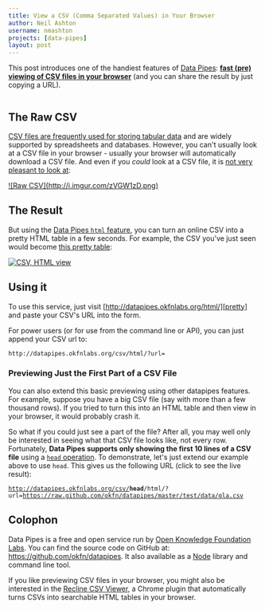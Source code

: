 ```yaml
---
title: View a CSV (Comma Separated Values) in Your Browser
author: Neil Ashton
username: nmashton
projects: [data-pipes]
layout: post
---
```


This post introduces one of the handiest features of [Data Pipes][]: **[fast (pre) viewing of CSV files in your browser][pretty]** (and you can share the result by just copying a URL).

[Data Pipes]: http://datapipes.okfnlabs.org/
[pretty]: http://datapipes.okfnlabs.org/html/

<a href="http://datapipes.okfnlabs.org/html/"><img src="http://i.imgur.com/LKjphLo.png" alt="" /></a>

## The Raw CSV

[CSV files are frequently used for storing tabular data][csv] and are widely supported by spreadsheets and databases. However, you can't usually look at a CSV file in your browser - usually your browser will automatically download a CSV file. And even if you *could* look at a CSV file, it is [not very pleasant to look at][raw]:

[csv]: http://data.okfn.org/standards/csv/

<a href="http://datapipes.okfnlabs.org/csv/?url=https://raw.github.com/okfn/datapipes/master/test/data/gla.csv">
![Raw CSV](http://i.imgur.com/zVGW1zD.png)
</a>

[raw]: http://datapipes.okfnlabs.org/csv/?url=https://raw.github.com/okfn/datapipes/master/test/data/gla.csv

## The Result

But using the [Data Pipes `html` feature][pretty], you can turn an online CSV into a pretty HTML table in a few seconds. For example, the CSV you've just seen would become [this pretty table][table]:

<a href="http://datapipes.okfnlabs.org/csv/html/?url=https://raw.github.com/okfn/datapipes/master/test/data/gla.csv">![CSV, HTML view](http://i.imgur.com/fbR8DvX.png)</a>

[table]: http://datapipes.okfnlabs.org/csv/html/?url=https://raw.github.com/okfn/datapipes/master/test/data/gla.csv

## Using it

To use this service, just visit [http://datapipes.okfnlabs.org/html/][pretty] and paste your CSV's URL into the form.

For power users (or for use from the command line or API), you can just append your CSV url to:

    http://datapipes.okfnlabs.org/csv/html/?url=

### Previewing Just the First Part of a CSV File

You can also extend this basic previewing using other datapipes features. For example, suppose you have a big CSV file (say with more than a few thousand rows). If you tried to turn this into an HTML table and then view in your browser, it would probably crash it.

So what if you could just see a part of the file? After all, you may well only be interested in seeing what that CSV file looks like, not every row. Fortunately, **Data Pipes supports only showing the first 10 lines of a CSV file** using a [`head` operation][head]. To demonstrate, let's just extend our example above to use `head`. This gives us the following URL (click to see the live result):

[head]: http://datapipes.okfnlabs.org/head

<code><a href="http://datapipes.okfnlabs.org/csv/head/html/?url=https://raw.github.com/okfn/datapipes/master/test/data/gla.csv">http://datapipes.okfnlabs.org/csv/<strong>head</strong>/html/?url=https://raw.github.com/okfn/datapipes/master/test/data/gla.csv</a></code>

## Colophon

Data Pipes is a free and open service run by [Open Knowledge Foundation Labs][labs]. You can find the source code on GitHub at: <https://github.com/okfn/datapipes>. It also available as a [Node](http://nodejs.org/) library and command line tool.

[labs]: http://okfnlabs.org/

If you like previewing CSV files in your browser, you might also be interested in the [Recline CSV Viewer](https://chrome.google.com/webstore/detail/recline-csv-viewer/ibfcfelnbfhlbpelldnngdcklnndhael), a Chrome plugin that automatically turns CSVs into searchable HTML tables in your browser.
